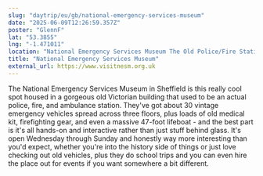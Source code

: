 ```yaml
---
slug: "daytrip/eu/gb/national-emergency-services-museum"
date: "2025-06-09T12:26:59.357Z"
poster: "GlennF"
lat: "53.3855"
lng: "-1.471011"
location: "National Emergency Services Museum The Old Police/Fire Station West Bar Sheffield S3 8PT"
title: "National Emergency Services Museum"
external_url: https://www.visitnesm.org.uk
---
```

The National Emergency Services Museum in Sheffield is this really cool spot housed in a gorgeous old Victorian building that used to be an actual police, fire, and ambulance station. They've got about 30 vintage emergency vehicles spread across three floors, plus loads of old medical kit, firefighting gear, and even a massive 47-foot lifeboat - and the best part is it's all hands-on and interactive rather than just stuff behind glass. It's open Wednesday through Sunday and honestly way more interesting than you'd expect, whether you're into the history side of things or just love checking out old vehicles, plus they do school trips and you can even hire the place out for events if you want somewhere a bit different.